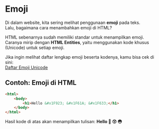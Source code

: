 # Emoji

Di dalam website, kita sering melihat penggunaan **emoji** pada teks.  
Lalu, bagaimana cara menambahkan emoji di HTML?  

HTML sebenarnya sudah memiliki standar untuk menampilkan emoji.  
Caranya mirip dengan **HTML Entities**, yaitu menggunakan kode khusus (Unicode) untuk setiap emoji.  

Jika ingin melihat daftar lengkap emoji beserta kodenya, kamu bisa cek di sini:  
[Daftar Emoji Unicode](https://www.quackit.com/character_sets/emoji/emoji_v3.0/unicode_emoji_v3.0_characters_all.cfm)

## Contoh: Emoji di HTML
```html
<html>
    <body>
        <h1>Hello &#x1F923; &#x1F61A; &#x1F633;</h1>
    </body>
</html>
````

Hasil kode di atas akan menampilkan tulisan:
**Hello 🤣 😚 😳**